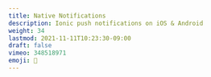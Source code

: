 ```yaml
---
title: Native Notifications
description: Ionic push notifications on iOS & Android
weight: 34
lastmod: 2021-11-11T10:23:30-09:00
draft: false
vimeo: 348518971
emoji: 🔔
---
```


